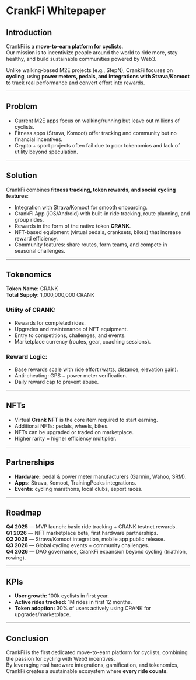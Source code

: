 # CrankFi Whitepaper

## Introduction
CrankFi is a **move-to-earn platform for cyclists**.  
Our mission is to incentivize people around the world to ride more, stay healthy, and build sustainable communities powered by Web3.

Unlike walking-based M2E projects (e.g., StepN), CrankFi focuses on **cycling**, using **power meters, pedals, and integrations with Strava/Komoot** to track real performance and convert effort into rewards.

---

## Problem
- Current M2E apps focus on walking/running but leave out millions of cyclists.
- Fitness apps (Strava, Komoot) offer tracking and community but no financial incentives.
- Crypto + sport projects often fail due to poor tokenomics and lack of utility beyond speculation.

---

## Solution
CrankFi combines **fitness tracking, token rewards, and social cycling features**:
- Integration with Strava/Komoot for smooth onboarding.
- CrankFi App (iOS/Android) with built-in ride tracking, route planning, and group rides.
- Rewards in the form of the native token **CRANK**.
- NFT-based equipment (virtual pedals, cranksets, bikes) that increase reward efficiency.
- Community features: share routes, form teams, and compete in seasonal challenges.

---

## Tokenomics
**Token Name:** CRANK  
**Total Supply:** 1,000,000,000 CRANK  

### Utility of CRANK:
- Rewards for completed rides.
- Upgrades and maintenance of NFT equipment.
- Entry to competitions, challenges, and events.
- Marketplace currency (routes, gear, coaching sessions).

### Reward Logic:
- Base rewards scale with ride effort (watts, distance, elevation gain).
- Anti-cheating: GPS + power meter verification.
- Daily reward cap to prevent abuse.

---

## NFTs
- Virtual **Crank NFT** is the core item required to start earning.
- Additional NFTs: pedals, wheels, bikes.
- NFTs can be upgraded or traded on marketplace.
- Higher rarity = higher efficiency multiplier.

---

## Partnerships
- **Hardware:** pedal & power meter manufacturers (Garmin, Wahoo, SRM).
- **Apps:** Strava, Komoot, TrainingPeaks integrations.
- **Events:** cycling marathons, local clubs, esport races.

---

## Roadmap
**Q4 2025** — MVP launch: basic ride tracking + CRANK testnet rewards.  
**Q1 2026** — NFT marketplace beta, first hardware partnerships.  
**Q2 2026** — Strava/Komoot integration, mobile app public release.  
**Q3 2026** — Global cycling events + community challenges.  
**Q4 2026** — DAO governance, CrankFi expansion beyond cycling (triathlon, rowing).

---

## KPIs
- **User growth:** 100k cyclists in first year.  
- **Active rides tracked:** 1M rides in first 12 months.  
- **Token adoption:** 30% of users actively using CRANK for upgrades/marketplace.  

---

## Conclusion
CrankFi is the first dedicated move-to-earn platform for cyclists, combining the passion for cycling with Web3 incentives.  
By leveraging real hardware integrations, gamification, and tokenomics, CrankFi creates a sustainable ecosystem where **every ride counts**.
